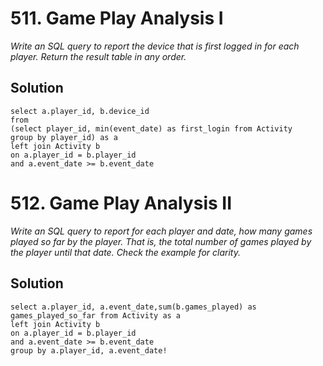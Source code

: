 # 511. Game Play Analysis I

*Write an SQL query to report the device that is first logged in for each player. Return the result table in any order.*

## Solution
```
select a.player_id, b.device_id 
from 
(select player_id, min(event_date) as first_login from Activity
group by player_id) as a 
left join Activity b
on a.player_id = b.player_id
and a.event_date >= b.event_date
```


# 512. Game Play Analysis II
*Write an SQL query to report for each player and date, how many games played so far by the player. That is, the total number of games played by the player until that date. Check the example for clarity.*

## Solution
```
select a.player_id, a.event_date,sum(b.games_played) as games_played_so_far from Activity as a
left join Activity b
on a.player_id = b.player_id
and a.event_date >= b.event_date
group by a.player_id, a.event_date!
```


